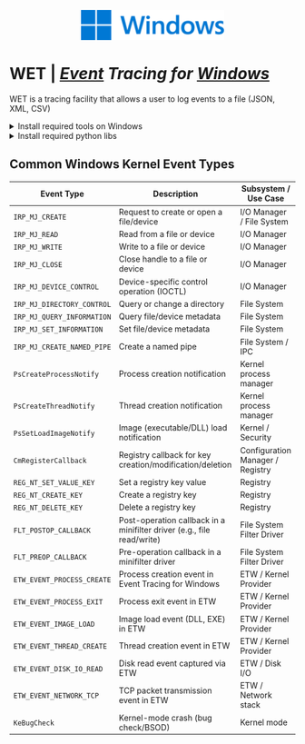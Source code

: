 <p align="center">
  <img width="50%" src="https://github.com/cybersecurity-dev/cybersecurity-dev/blob/main/assets/Windows.svg" />
</p>

# WET | _[Event](https://www.manageengine.com/products/eventlog/kb/types-of-windows-event-logs.html) Tracing for [Windows](https://en.wikipedia.org/wiki/Windows_Security_Log)_

WET is a tracing facility that allows a user to log events to a file (JSON, XML, CSV)


<details>

<summary>Install required tools on Windows</summary>

### For Windows 11

```powershell
```
</details>

<details>

<summary>Install required python libs</summary>

### pip install
```powershell
pip install -r requirements.txt
python3 setup.py install
```

### conda install
```powershell
conda config --add channels conda-forge
conda install --file requirements_conda.txt
python3 setup.py install
```

</details>



## Common Windows Kernel Event Types

| **Event Type**             | **Description**                                                          | **Subsystem / Use Case**               |
|----------------------------|---------------------------------------------------------------------------|----------------------------------------|
| `IRP_MJ_CREATE`            | Request to create or open a file/device                                  | I/O Manager / File System              |
| `IRP_MJ_READ`              | Read from a file or device                                               | I/O Manager                            |
| `IRP_MJ_WRITE`             | Write to a file or device                                                | I/O Manager                            |
| `IRP_MJ_CLOSE`             | Close handle to a file or device                                         | I/O Manager                            |
| `IRP_MJ_DEVICE_CONTROL`    | Device-specific control operation (IOCTL)                                | I/O Manager                            |
| `IRP_MJ_DIRECTORY_CONTROL` | Query or change a directory                                              | File System                            |
| `IRP_MJ_QUERY_INFORMATION` | Query file/device metadata                                               | File System                            |
| `IRP_MJ_SET_INFORMATION`   | Set file/device metadata                                                 | File System                            |
| `IRP_MJ_CREATE_NAMED_PIPE` | Create a named pipe                                                      | File System / IPC                      |
| `PsCreateProcessNotify`    | Process creation notification                                            | Kernel process manager                 |
| `PsCreateThreadNotify`     | Thread creation notification                                             | Kernel process manager                 |
| `PsSetLoadImageNotify`     | Image (executable/DLL) load notification                                | Kernel / Security                      |
| `CmRegisterCallback`       | Registry callback for key creation/modification/deletion                 | Configuration Manager / Registry       |
| `REG_NT_SET_VALUE_KEY`     | Set a registry key value                                                 | Registry                               |
| `REG_NT_CREATE_KEY`        | Create a registry key                                                    | Registry                               |
| `REG_NT_DELETE_KEY`        | Delete a registry key                                                    | Registry                               |
| `FLT_POSTOP_CALLBACK`      | Post-operation callback in a minifilter driver (e.g., file read/write)   | File System Filter Driver              |
| `FLT_PREOP_CALLBACK`       | Pre-operation callback in a minifilter driver                            | File System Filter Driver              |
| `ETW_EVENT_PROCESS_CREATE` | Process creation event in Event Tracing for Windows                      | ETW / Kernel Provider                  |
| `ETW_EVENT_PROCESS_EXIT`   | Process exit event in ETW                                                | ETW / Kernel Provider                  |
| `ETW_EVENT_IMAGE_LOAD`     | Image load event (DLL, EXE) in ETW                                       | ETW / Kernel Provider                  |
| `ETW_EVENT_THREAD_CREATE`  | Thread creation event in ETW                                             | ETW / Kernel Provider                  |
| `ETW_EVENT_DISK_IO_READ`   | Disk read event captured via ETW                                         | ETW / Disk I/O                         |
| `ETW_EVENT_NETWORK_TCP`    | TCP packet transmission event in ETW                                     | ETW / Network stack                    |
| `KeBugCheck`               | Kernel-mode crash (bug check/BSOD)                                       | Kernel mode                            |
